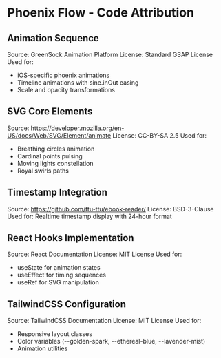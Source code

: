 # Phoenix Flow - Code Attribution

## Animation Sequence
Source: GreenSock Animation Platform
License: Standard GSAP License
Used for: 
- iOS-specific phoenix animations
- Timeline animations with sine.inOut easing
- Scale and opacity transformations

## SVG Core Elements
Source: https://developer.mozilla.org/en-US/docs/Web/SVG/Element/animate
License: CC-BY-SA 2.5
Used for:
- Breathing circles animation
- Cardinal points pulsing
- Moving lights constellation
- Royal swirls paths

## Timestamp Integration
Source: https://github.com/ttu-ttu/ebook-reader/
License: BSD-3-Clause
Used for: Realtime timestamp display with 24-hour format

## React Hooks Implementation
Source: React Documentation
License: MIT License
Used for: 
- useState for animation states
- useEffect for timing sequences
- useRef for SVG manipulation

## TailwindCSS Configuration
Source: TailwindCSS Documentation
License: MIT License
Used for:
- Responsive layout classes
- Color variables (--golden-spark, --ethereal-blue, --lavender-mist)
- Animation utilities